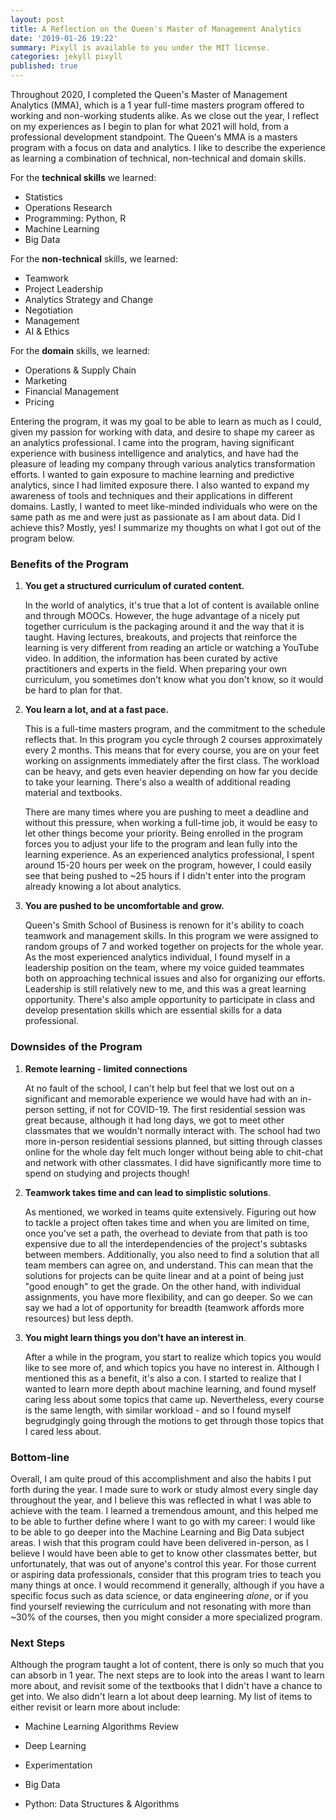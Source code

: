 ```yaml
---
layout: post
title: A Reflection on the Queen's Master of Management Analytics
date: '2019-01-26 19:22'
summary: Pixyll is available to you under the MIT license.
categories: jekyll pixyll
published: true
---
```


Throughout 2020, I completed the Queen's Master of Management Analytics (MMA), which is a 1 year full-time masters program offered to working and non-working students alike. As we close out the year, I reflect on my experiences as I begin to plan for what 2021 will hold, from a professional development standpoint. The Queen's MMA is a masters program with a focus on data and analytics.  I like to describe the experience as learning a combination of technical, non-technical and domain skills. 

For the **technical skills** we learned:

- Statistics
- Operations Research
- Programming: Python, R
- Machine Learning
- Big Data

For the **non-technical** skills, we learned:

- Teamwork
- Project Leadership
- Analytics Strategy and Change
- Negotiation
- Management
- AI & Ethics

For the **domain** skills, we learned:

* Operations & Supply Chain
* Marketing
* Financial Management
* Pricing

Entering the program, it was my goal to be able to learn as much as I could, given my passion for working with data, and desire to shape my career as an analytics professional. I came into the program, having significant experience with business intelligence and analytics, and have had the pleasure of leading my company through various analytics transformation efforts. I wanted to gain exposure to machine learning and predictive analytics, since I had limited exposure there. I also wanted to expand my awareness of tools and techniques and their applications in different domains. Lastly, I wanted to meet like-minded individuals who were on the same path as me and were just as passionate as I am about data. Did I achieve this? Mostly, yes! I summarize my thoughts on what I got out of the program below.

### Benefits of the Program

1. **You get a structured curriculum of curated content.** 

   In the world of analytics, it's true that a lot of content is available online and through MOOCs. However, the huge advantage of a nicely put together curriculum is the packaging around it and the way that it is taught. Having lectures, breakouts, and projects that reinforce the learning is very different from reading an article or watching a YouTube video. In addition, the information has been curated by active practitioners and experts in the field. When preparing your own curriculum, you sometimes don't know what you don't know, so it would be hard to plan for that.

2. **You learn a lot, and at a fast pace.**

   This is a full-time masters program, and the commitment to the schedule reflects that. In this program you cycle through 2 courses approximately every 2 months. This means that for every course, you are on your feet working on assignments immediately after the first class. The workload can be heavy, and gets even heavier depending on how far you decide to take your learning. There's also a wealth of additional reading material and textbooks. 

   There are many times where you are pushing to meet a deadline and without this pressure, when working a full-time job, it would be easy to let other things become your priority. Being enrolled in the program forces you to adjust your life to the program and lean fully into the learning experience. As an experienced analytics professional, I spent around 15-20 hours per week on the program, however, I could easily see that being pushed to ~25 hours if I didn't enter into the program already knowing a lot about analytics. 

3. **You are pushed to be uncomfortable and grow.**

   Queen's Smith School of Business is renown for it's ability to coach teamwork and management skills. In this program we were assigned to random groups of 7 and worked together on projects for the whole year. As the most experienced analytics individual, I found myself in a leadership position on the team, where my voice guided teammates both on approaching technical issues and also for organizing our efforts. Leadership is still relatively new to me, and this was a great learning opportunity. There's also ample opportunity to participate in class and develop presentation skills which are essential skills for a data professional.

### Downsides of the Program

1. **Remote learning - limited connections**

   At no fault of the school, I can't help but feel that we lost out on a significant and memorable experience we would have had with an in-person setting, if not for COVID-19. The first residential session was great because, although it had long days, we got to meet other classmates that we wouldn't normally interact with. The school had two more in-person residential sessions planned, but sitting through classes online for the whole day felt much longer without being able to chit-chat and network with other classmates. I did have significantly more time to spend on studying and projects though!

2. **Teamwork takes time and can lead to simplistic solutions**.

   As mentioned, we worked in teams quite extensively. Figuring out how to tackle a project often takes time and when you are limited on time, once you've set a path, the overhead to deviate from that path is too expensive due to all the interdependencies of the project's subtasks between members. Additionally, you also need to find a solution that all team members can agree on, and understand. This can mean that the solutions for projects can be quite linear and at a point of being just "good enough" to get the grade. On the other hand, with individual assignments, you have more flexibility, and can go deeper. So we can say we had a lot of opportunity for breadth (teamwork affords more resources) but less depth. 

3. **You might learn things you don't have an interest in**.

   After a while in the program,  you start to realize which topics you would like to see more of, and which topics you have no interest in. Although I mentioned this as a benefit, it's also a con. I started to realize that I wanted to learn more depth about machine learning, and found myself caring less about some topics that came up. Nevertheless, every course is the same length, with similar workload - and so I found myself begrudgingly going through the motions to get through those topics that I cared less about.

### Bottom-line 

Overall, I am quite proud of this accomplishment and also the habits I put forth during the year. I made sure to work or study almost every single day throughout the year, and I believe this was reflected in what I was able to achieve with the team. I learned a tremendous amount, and this helped me to be able to further define where I want to go with my career: I would like to be able to go deeper into the Machine Learning and Big Data subject areas. I wish that this program could have been delivered in-person, as I believe I would have been able to get to know other classmates better, but unfortunately, that was out of anyone's control this year. For those current or aspiring data professionals, consider that this program tries to teach you many things at once. I would recommend it generally, although if you have a specific focus such as data science, or data engineering *alone*, or if you find yourself reviewing the curriculum and not resonating with more than ~30% of the courses, then you might consider a more specialized program.  

### Next Steps

Although the program taught a lot of content, there is only so much that you can absorb in 1 year. The next steps are to look into the areas I want to learn more about, and revisit some of the textbooks that I didn't have a chance to get into. We also didn't learn a lot about deep learning. My list of items to either revisit or learn more about include:

- Machine Learning Algorithms Review

- Deep Learning

- Experimentation

- Big Data

- Python: Data Structures & Algorithms
